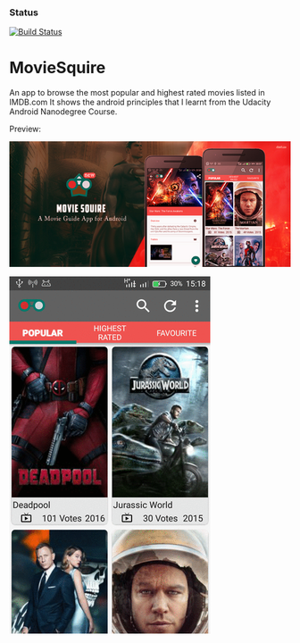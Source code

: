 ### Status
[![Build Status](https://travis-ci.com/RowlandOti/MovieSquire.svg?branch=master)](https://travis-ci.org/RowlandOti/MovieSquire)

# MovieSquire
An app to browse the most popular and highest rated movies listed in IMDB.com
It shows the android principles that I learnt from the Udacity Android Nanodegree Course.

Preview: 

![Alt text](https://github.com/RowlandOti/MovieSquire/blob/master/art/framed/marketing/Hero-Image_Nexus.jpg?raw=true "Popular Movies Preview")


![Alt text](https://github.com/RowlandOti/MovieSquire/blob/master/art/gif/marketing/hashtrace.gif?raw=true "Popular Movies Preview")

